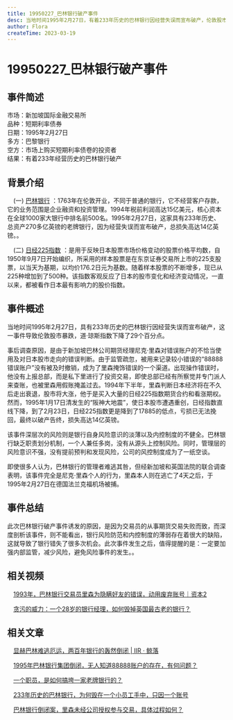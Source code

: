 ```yaml
---
title: 19950227_巴林银行破产事件
desc: 当地时间1995年2月27日，有着233年历史的巴林银行因经营失误而宣布破产，伦敦股市暴跌，道·琼斯指数下降了29个百分点，损失高达14亿英镑。这一事件的原因是由于交易员从事期货投机失败而倒闭，而其深层的原因则是银行在内部控制和风险监测方面的巨大漏洞所致。
author: Flora
createTime: 2023-03-19
---
```


# 19950227_巴林银行破产事件


## 事件简述
市场：新加坡国际金融交易所  
品种：短期利率债券  
日期：1995年2月27日  
多方：巴黎银行  
空方：市场上购买短期利率债卷的投资者  
结果：有着233年经营历史的巴林银行破产


## 背景介绍

　(一) [巴林银行](https://baike.baidu.com/item/%E5%B7%B4%E6%9E%97%E9%93%B6%E8%A1%8C?fromModule=lemma_search-box) ：1763年在伦敦开业，不同于普通的银行，它不经营客户存款，它的业务范围是企业融资和投资管理。1994年税前利润高达15亿美元，核心资本在全球1000家大银行中排名前500名。1995年2月27日，这家具有233年历史、总资产270多亿英镑的老牌银行，因为经营失误而宣布破产，总损失高达14亿英镑。。

　(二) [日经225指数](https://baike.baidu.com/item/%E6%97%A5%E7%BB%8F%E6%8C%87%E6%95%B0/270726) ：是用于反映日本股票市场价格变动的股票价格平均数，自1950年9月7日开始编织，所采用的样本股票是在东京证券交易所上市的225支股票，以当天为基期，以均价176.2日元为基数。随着样本股票的不断增多，现已从225种增加到了500种。该指数客观反应了日本的股市变化和经济变动情况，一直以来，都被看作日本最有影响力的股价指数。

## 事件概述

当地时间1995年2月27日，具有233年历史的巴林银行因经营失误而宣布破产，这一事件导致伦敦股市暴跌，道·琼斯指数下降了29个百分点。

事后调查原因，是由于新加坡巴林公司期货经理尼克·里森对错误账户的不恰当使用及对日本股市走向的错误判断。由于监管疏忽，被用来记录较小错误的“88888错误账户”没有被及时撤销，成为了里森掩饰错误的一个渠道。出现操作错误时，他没有上报总部，而是私下里进行了投资交易，即使总部已经有所察觉并专门派人来查账，也被里森用假账掩盖过去。1994年下半年，里森判断日本经济将在不久后走出衰退，股市将大涨，他于是买入大量的日经225指数期货合约和看涨期权。然而，1995年1月17日清发生的“阪神大地震”，使日本股市遭遇重创，日经指数直线下降，到了2月23日，日经225指数更是降到了17885的低点，亏损已无法挽回，最终以破产告终，损失高达14亿英镑。

该事件深层次的风险则是银行自身风险意识的淡薄以及内控制度的不健全。巴林银行缺乏职责划分机制，一个人兼任多岗，没有从源头上控制风险。同时，管理层的风险意识不强，没有提前预判和发现风险，公司的风控制度成为了一纸空谈。

即使很多人认为，巴林银行的管理者难逃其咎，但经新加坡和英国法院的联合调查表明，该事件完全是尼克·里森个人的行为，里森本人则在逃亡了4天之后，于1995年2月27日在德国法兰克福机场被捕。

## 事件总结
此次巴林银行破产事件诱发的原因，是因为交易员的从事期货交易失败而致，而深度剖析该事件，则不能看出，银行风险防范和内控制度的薄弱存在着很大的缺陷，这就导致了银行错失了很多次机会。此次事件发生之后，值得提醒的是：一定要加强内部监管，减少风险，避免风险事件的发生。。

## 相关视频
 
　[1993年，巴林银行交易员里森为隐瞒好友的错误，动用废弃账号｜资本2](https://haokan.baidu.com/v?pd=wisenatural&vid=10678196629877908570)
			
　[贪污的威力：一个28岁的银行经理，如何毁掉英国最古老的银行？](https://haokan.baidu.com/v?pd=wisenatural&vid=3602902391056257582)

## 相关文章

　[显赫巴林难逃厄运，两百年银行的轰然倒闭 | IIR · 鲸落](https://business.sohu.com/a/478225509_120866873)
			 
　[1995年巴林银行集团倒闭，无人知道88888账户的存在，有何问题？](https://baijiahao.baidu.com/s?id=1731153712870276899&wfr=spider&for=pc)
			 
　[一个职员，是如何搞垮一家老牌银行的？](https://www.huxiu.com/article/806182.html)
			 
　[233年历史的巴林银行，为何毁在一个小员工手中，只因一个账号](https://baijiahao.baidu.com/s?id=1695196697147392058&wfr=spider&for=pc)
			 
　[巴林银行倒闭案，里森未经公司授权参与交易，具体过程如何？](https://www.163.com/dy/article/H5UNP1DD0520MHVG.html)
			 
　　

